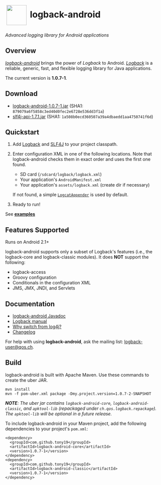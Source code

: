 <h1><a href="http://tony19.github.com/logback-android/"><img src="https://github.com/tony19/logback-android/raw/gh-pages/img/lblogo-72x72.png" width="64" height="64" hspace="4" vspace="4" valign="middle"/></a> logback-android</h1>


*Advanced logging library for Android applications*


Overview
--------

[*logback-android*][3] brings the power of *Logback* to Android. [*Logback*][1] is a reliable, generic, fast, and flexible logging library for Java applications. 

The current version is **1.0.7-1**.


Download
--------
 * [logback-android-1.0.7-1.jar][9] (SHA1: `879079a6f5858c3ed40d0fec2e6728e536dd3f1a`)
 * [slf4j-api-1.7.1.jar][10] (SHA1: `1a508b0ecd360507a39a4dbaedd1aa4750741f6d`)

Quickstart
----------
1. Add [Logback][9] and [SLF4J][10] to your project classpath.
2. Enter configuration XML in one of the following locations. Note that logback-android checks them in exact order and uses the first one found.
	* SD card (`/sdcard/logback/logback.xml`)
	* Your application's `AndroidManifest.xml`
	* Your application's `assets/logback.xml` (create dir if necessary)

	If not found, a simple [`LogcatAppender`][8] is used by default.

3. Ready to run!

See **[examples][3]**


Features Supported
------------------
Runs on Android 2.1+

logback-android supports only a subset of Logback's features (i.e., the logback-core and logback-classic modules). It does **NOT** support the following:

* logback-access
* Groovy configuration
* Conditionals in the configuration XML
* JMS, JMX, JNDI, and Servlets

Documentation
-------------
* [logback-android Javadoc][6]
* [Logback manual][5]
* [Why switch from log4j?][2]
* [Changelog][4]

For help with using **logback-android**, ask the mailing list: [logback-user@qos.ch][7].

Build
-----
logback-android is built with Apache Maven. Use these commands to create the uber JAR.

    mvn install 
    mvn -f pom-uber.xml package -Dmy.project.version=1.0.7-2-SNAPSHOT

_**NOTE**: The uber jar contains `logback-android-core`, `logback-android-classic`, and `apktool-lib` (repackaged under `ch.qos.logback.repackage`). The `apktool-lib` will be optional in a future release._
 

To include logback-android in your Maven project, add the following dependencies to your project's `pom.xml`:
 
    <dependency>
      <groupId>com.github.tony19</groupId>
      <artifactId>logback-android-core</artifactId>
      <version>1.0.7-1</version>
    </dependency>
    <dependency>
      <groupId>com.github.tony19</groupId>
      <artifactId>logback-android-classic</artifactId>
      <version>1.0.7-1</version>
    </dependency>


 [1]: http://logback.qos.ch
 [2]: http://logback.qos.ch/reasonsToSwitch.html
 [3]: http://tony19.github.com/logback-android
 [4]: http://tony19.github.com/logback-android/changelog.html
 [5]: http://logback.qos.ch/manual/index.html
 [6]: http://tony19.github.com/logback-android/doc/1.0.7-1/
 [7]: mailto:logback-user@qos.ch
 [8]: http://tony19.github.com/logback-android/doc/1.0.7-1/ch/qos/logback/classic/android/LogcatAppender.html
 [9]: https://github.com/downloads/tony19/logback-android/logback-android-1.0.7-1.jar 
 [10]: http://search.maven.org/remotecontent?filepath=org/slf4j/slf4j-api/1.7.1/slf4j-api-1.7.1.jar
